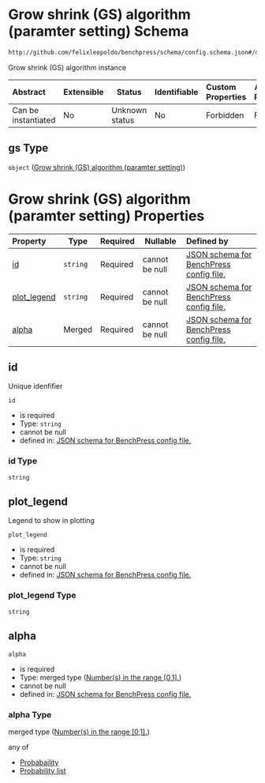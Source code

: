 # Grow shrink (GS) algorithm (paramter setting) Schema

```txt
http://github.com/felixleopoldo/benchpress/schema/config.schema.json#/definitions/gs
```

Grow shrink (GS) algorithm instance


| Abstract            | Extensible | Status         | Identifiable | Custom Properties | Additional Properties | Access Restrictions | Defined In                                                                  |
| :------------------ | ---------- | -------------- | ------------ | :---------------- | --------------------- | ------------------- | --------------------------------------------------------------------------- |
| Can be instantiated | No         | Unknown status | No           | Forbidden         | Forbidden             | none                | [config.schema.json\*](../../out/config.schema.json "open original schema") |

## gs Type

`object` ([Grow shrink (GS) algorithm (paramter setting)](config-definitions-grow-shrink-gs-algorithm-paramter-setting.md))

# Grow shrink (GS) algorithm (paramter setting) Properties

| Property                    | Type     | Required | Nullable       | Defined by                                                                                                                                                                                                                                           |
| :-------------------------- | -------- | -------- | -------------- | :--------------------------------------------------------------------------------------------------------------------------------------------------------------------------------------------------------------------------------------------------- |
| [id](#id)                   | `string` | Required | cannot be null | [JSON schema for BenchPress config file.](config-definitions-grow-shrink-gs-algorithm-paramter-setting-properties-id.md "http&#x3A;//github.com/felixleopoldo/benchpress/schema/config.schema.json#/definitions/gs/properties/id")                   |
| [plot_legend](#plot_legend) | `string` | Required | cannot be null | [JSON schema for BenchPress config file.](config-definitions-grow-shrink-gs-algorithm-paramter-setting-properties-plot_legend.md "http&#x3A;//github.com/felixleopoldo/benchpress/schema/config.schema.json#/definitions/gs/properties/plot_legend") |
| [alpha](#alpha)             | Merged   | Required | cannot be null | [JSON schema for BenchPress config file.](config-definitions-numbers-in-the-range-01.md "http&#x3A;//github.com/felixleopoldo/benchpress/schema/config.schema.json#/definitions/gs/properties/alpha")                                                |

## id

Unique idenfifier


`id`

-   is required
-   Type: `string`
-   cannot be null
-   defined in: [JSON schema for BenchPress config file.](config-definitions-grow-shrink-gs-algorithm-paramter-setting-properties-id.md "http&#x3A;//github.com/felixleopoldo/benchpress/schema/config.schema.json#/definitions/gs/properties/id")

### id Type

`string`

## plot_legend

Legend to show in plotting


`plot_legend`

-   is required
-   Type: `string`
-   cannot be null
-   defined in: [JSON schema for BenchPress config file.](config-definitions-grow-shrink-gs-algorithm-paramter-setting-properties-plot_legend.md "http&#x3A;//github.com/felixleopoldo/benchpress/schema/config.schema.json#/definitions/gs/properties/plot_legend")

### plot_legend Type

`string`

## alpha




`alpha`

-   is required
-   Type: merged type ([Number(s) in the range \[0,1\].](config-definitions-numbers-in-the-range-01.md))
-   cannot be null
-   defined in: [JSON schema for BenchPress config file.](config-definitions-numbers-in-the-range-01.md "http&#x3A;//github.com/felixleopoldo/benchpress/schema/config.schema.json#/definitions/gs/properties/alpha")

### alpha Type

merged type ([Number(s) in the range \[0,1\].](config-definitions-numbers-in-the-range-01.md))

any of

-   [Probabaility](config-definitions-probabaility.md "check type definition")
-   [Probability list](config-definitions-numbers-in-the-range-01-anyof-probability-list.md "check type definition")
